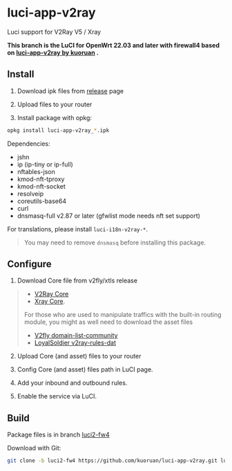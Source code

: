 # luci-app-v2ray

Luci support for V2Ray V5 / Xray

**This branch is the LuCI for OpenWrt 22.03 and later with firewall4 based on [luci-app-v2ray by kuoruan](https://github.com/kuoruan/luci-app-v2ray/tree/master) .**

## Install

1. Download ipk files from [release](https://github.com/wordsworthless/luci-app-v2ray/releases) page

2. Upload files to your router

3. Install package with opkg:

```sh
opkg install luci-app-v2ray_*.ipk
```

Dependencies:

- jshn
- ip (ip-tiny or ip-full)
- nftables-json
- kmod-nft-tproxy
- kmod-nft-socket
- resolveip
- coreutils-base64
- curl
- dnsmasq-full v2.87 or later (gfwlist mode needs nft set support)

For translations, please install ```luci-i18n-v2ray-*```.

> You may need to remove ```dnsmasq``` before installing this package.

## Configure

1. Download Core file from v2fly/xtls release
> - [V2Ray Core](https://github.com/v2fly/v2ray-core/releases)
> - [Xray Core](https://github.com/xtls/xray-core/releases).
>
>  For those who are used to manipulate traffics with the built-in routing module, you might as well need to download the asset files
> - [V2fly domain-list-community](https://github.com/v2fly/domain-list-community/releases)
> - [LoyalSoldier v2ray-rules-dat](https://github.com/Loyalsoldier/v2ray-rules-dat/releases)

2. Upload Core (and asset) files to your router

3. Config Core (and asset) files path in LuCI page.

4. Add your inbound and outbound rules.

5. Enable the service via LuCI.

## Build

Package files is in branch [luci2-fw4](https://github.com/wordsworthless/luci-app-v2ray/tree/luci2-fw4)

Download with Git:

```sh
git clone -b luci2-fw4 https://github.com/kuoruan/luci-app-v2ray.git luci-app-v2ray
```
